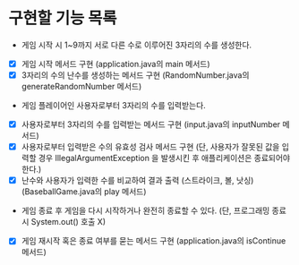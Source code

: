 # 구현할 기능 목록
- 게임 시작 시 1~9까지 서로 다른 수로 이루어진 3자리의 수를 생성한다.
- [x] 게임 시작 메서드 구현 (application.java의 main 메서드)
- [x] 3자리의 수의 난수를 생성하는 메서드 구현 (RandomNumber.java의 generateRandomNumber 메서드)

- 게임 플레이어인 사용자로부터 3자리의 수를 입력받는다. 
- [x] 사용자로부터 3자리의 수를 입력받는 메서드 구현 (input.java의 inputNumber 메서드)
- [x] 사용자로부터 입력받은 수의 유효성 검사 메서드 구현 (단, 사용자가 잘못된 값을 입력할 경우 IllegalArgumentException 을 발생시킨 후 애플리케이션은 종료되어야 한다.)
- [x] 난수와 사용자가 입력한 수를 비교하여 결과 출력 (스트라이크, 볼, 낫싱) (BaseballGame.java의 play 메서드)

- 게임 종료 후 게임을 다시 시작하거나 완전히 종료할 수 있다. (단, 프로그래밍 종료 시 System.out() 호출 X)
- [x] 게임 재시작 혹은 종료 여부를 묻는 메서드 구현 (application.java의 isContinue 메서드)



